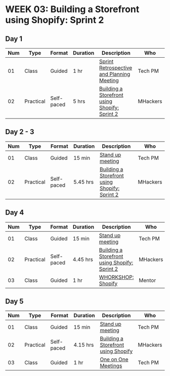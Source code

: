 # WEEK 03: Building a Storefront using Shopify: Sprint 2

## Day 1

Num | Type | Format | Duration | Description | Who
-- | -- | -- | -- | -- | --
01 | Class |Guided | 1 hr | [Sprint Retrospective and Planning Meeting](https://github.com/magma-labs/MagmaHackers/blob/master/module-01/week-03/day-01/01-Retrospective%20meeting.md) | Tech PM
02 | Practical | Self-paced| 5 hrs | [Building a Storefront using Shopify: Sprint 2](https://github.com/magma-labs/MagmaHackers/blob/master/module-02/week-02/topics/building.md) | MHackers


## Day 2 - 3

Num | Type | Format | Duration | Description | Who
-- | -- | -- | -- | -- | --
01 | Class | Guided | 15 min | [Stand up meeting](https://github.com/magma-labs/MagmaHackers/blob/master/module-01/week-02/day-02/01-Stand%20up%20meeting.md) | Tech PM
02 | Practical | Self-paced| 5.45 hrs | [Building a Storefront using Shopify: Sprint 2](https://github.com/magma-labs/MagmaHackers/blob/master/module-02/week-02/topics/building.md) | MHackers

## Day 4

Num | Type | Format | Duration | Description | Who
-- | -- | -- | -- | -- | --
01 | Class | Guided | 15 min | [Stand up meeting](https://github.com/magma-labs/MagmaHackers/blob/master/module-01/week-02/day-02/01-Stand%20up%20meeting.md) | Tech PM
02 | Practical | Self-paced| 4.45 hrs | [Building a Storefront using Shopify: Sprint 2](https://github.com/magma-labs/MagmaHackers/blob/master/module-02/week-02/topics/building.md) | MHackers
03 | Class| Guided | 1 hr | [WHORKSHOP: Shopify](https://github.com/magma-labs/MagmaHackers/blob/master/module-02/week-03/topics/workshop-shopify.md) | Mentor

## Day 5

Num | Type | Format | Duration | Description | Who
-- | -- | -- | -- | -- | --
01 | Class |Guided | 15 min | [Stand up meeting](https://github.com/magma-labs/MagmaHackers/blob/master/module-01/week-02/day-02/01-Stand%20up%20meeting.md) | Tech PM
02 | Practical | Self-paced| 4.15 hrs | [Building a Storefront using Shopify](https://github.com/magma-labs/MagmaHackers/blob/master/module-02/week-02/topics/building.md) | MHackers
03 | Class| Guided | 1 hr | [One on One Meetings](https://github.com/magma-labs/MagmaHackers/blob/master/module-02/week-02/topics/cl-activity.md) | Tech PM

